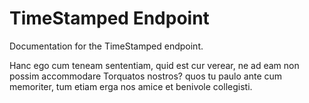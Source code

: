 # TimeStamped Endpoint

Documentation for the TimeStamped endpoint.

Hanc ego cum teneam sententiam, quid est cur verear, ne ad eam non possim accommodare Torquatos nostros? quos tu paulo ante cum memoriter, tum etiam erga nos amice et benivole collegisti.
